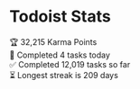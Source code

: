 
# Todoist Stats

<!-- TODO-IST:START -->
🏆  32,215 Karma Points           
🌸  Completed 4 tasks today           
✅  Completed 12,019 tasks so far           
⏳  Longest streak is 209 days
<!-- TODO-IST:END -->
